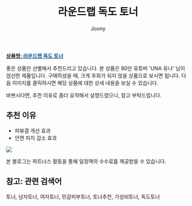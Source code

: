﻿---
layout: post
title:  "라운드랩 독도 토너"
author: Joony
categories: [ 뷰티 / 미용 ]
tags: [토너, 남자토너, 여자토너, 민감피부토너, 토너추천, 가성비토너, 독도토너]
image: https://shopping-phinf.pstatic.net/main_1110075/11100759392.20170223095009.jpg?type=f640 
description: "80만 유튜버 UNA 유나 추천 상품으로 가장 고객 선호도가 높은 제품 중 하나입니다."
---

<a href="https://link.coupang.com/re/AFFSDP?lptag=AF4928167&pageKey=1414809213&itemId=2451494211&vendorItemId=70445138100&traceid=V0-183-b614b749ecb961d1"><b>상품명: <font color='#01579B'>라운드랩 독도 토너</font></b></a>

좋은 상품만 선별해서 추천드리고 있습니다.
본 상품은 80만 유튜버 'UNA 유나' 님이 엄선한 제품입니다.
구매하셨을 때, 크게 후회가 되지 않을 상품으로 보시면 됩니다. 
다음 이미지를 클릭하시면 해당 상품에 대한 상세 내용을 보실 수 있습니다.

바쁘시다면, 추천 이유로 좀더 요약해서 설명드렸으니, 참고 부탁드립니다.

## 추천 이유 
- 피뷰결 개선 효과
- 안면 피지 감소 효과

<a href="17,340원"><img src="https://link.coupang.com/re/AFFSDP?lptag=AF4928167&pageKey=1414809213&itemId=2451494211&vendorItemId=70445138100&traceid=V0-183-b614b749ecb961d1"></a> 

본 블로그는 파트너스 활동을 통해 일정액의 수수료를 제공받을 수 있습니다.

## 참고: 관련 검색어    
토너, 남자토너, 여자토너, 민감피부토너, 토너추천, 가성비토너, 독도토너